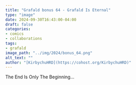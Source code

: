 ```yaml
---
title: "Grafald bonus 64 - Grafald Is Eternal"
type: "image"
date: 2024-09-30T16:43:00-04:00
draft: false
categories:
- comics
- collaborations
tags:
- grafald
image_path: "../img/2024/bonus_64.png"
alt_text: ""
author: "[KirbychuHRD](https://cohost.org/KirbychuHRD)"
---
```

The End Is Only The Beginning...